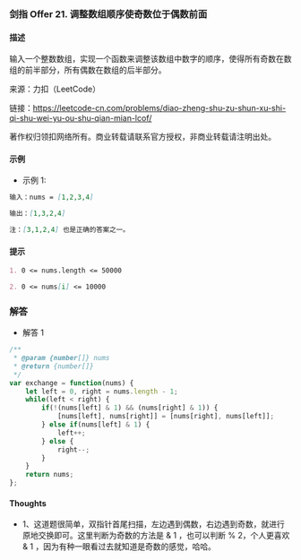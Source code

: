 ### 剑指 Offer 21. 调整数组顺序使奇数位于偶数前面

#### 描述

输入一个整数数组，实现一个函数来调整该数组中数字的顺序，使得所有奇数在数组的前半部分，所有偶数在数组的后半部分。

来源：力扣（LeetCode）

链接：https://leetcode-cn.com/problems/diao-zheng-shu-zu-shun-xu-shi-qi-shu-wei-yu-ou-shu-qian-mian-lcof/

著作权归领扣网络所有。商业转载请联系官方授权，非商业转载请注明出处。

#### 示例

+ 示例 1:
```md
输入：nums = [1,2,3,4]

输出：[1,3,2,4] 

注：[3,1,2,4] 也是正确的答案之一。
```


#### 提示
```md
1. 0 <= nums.length <= 50000

2. 0 <= nums[i] <= 10000
```

### 解答

+ 解答 1
```js
/**
 * @param {number[]} nums
 * @return {number[]}
 */
var exchange = function(nums) {
    let left = 0, right = nums.length - 1;
    while(left < right) {
        if(!(nums[left] & 1) && (nums[right] & 1)) {
            [nums[left], nums[right]] = [nums[right], nums[left]];
        } else if(nums[left] & 1) {
            left++;
        } else {
            right--;
        }
    }
    return nums;
};
```


#### Thoughts

+ 1、这道题很简单，双指针首尾扫描，左边遇到偶数，右边遇到奇数，就进行原地交换即可。这里判断为奇数的方法是 & 1 ，也可以判断 % 2，个人更喜欢 & 1 ，因为有种一眼看过去就知道是奇数的感觉，哈哈。
